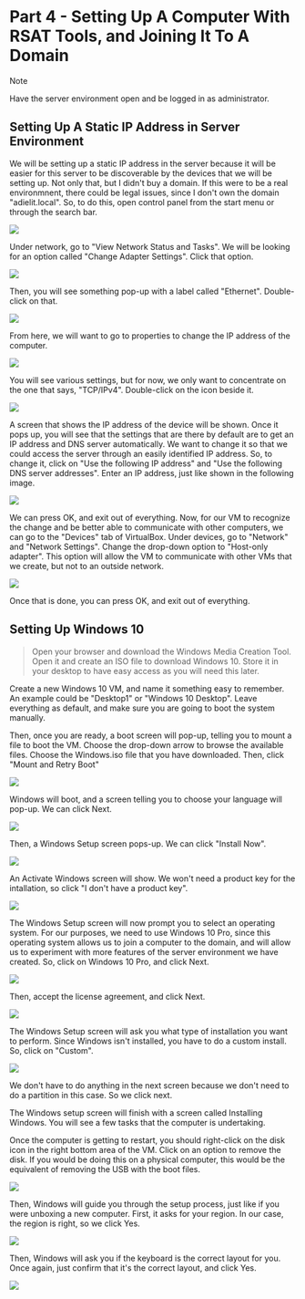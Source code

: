 # Part 4 - Setting Up A Computer With RSAT Tools, and Joining It To A Domain

> [!NOTE]
> Have the server environment open and be logged in as administrator.

## Setting Up A Static IP Address in Server Environment
We will be setting up a static IP address in the server because it will be easier for this server to be discoverable by the devices that we will be setting up. Not only that, but I didn't buy a domain. If this were to be a real environmnent, there could be legal issues, since I don't own the domain "adielit.local". So, to do this, open control panel from the start menu or through the search bar. 

<img src="https://i.ibb.co/0hhXk6J/1-Open-control-panel.png">

Under network, go to "View Network Status and Tasks". We will be looking for an option called "Change Adapter Settings". Click that option.

<img src="https://i.ibb.co/0Gmskf7/2-view-network-status-and-tasks.png">

Then, you will see something pop-up with a label called "Ethernet". Double-click on that.

<img src="https://i.ibb.co/p05nNqd/3-Ethernet.png">

From here, we will want to go to properties to change the IP address of the computer.

<img src="https://i.ibb.co/Prb4mcs/4-Properties.png">

You will see various settings, but for now, we only want to concentrate on the one that says, "TCP/IPv4". Double-click on the icon beside it. 

<img src="https://i.ibb.co/tptDq04/5-Change-ip-address.png">

A screen that shows the IP address of the device will be shown. Once it pops up, you will see that the settings that are there by default are to get an IP address and DNS server automatically. We want to change it so that we could access the server through an easily identified IP address. So, to change it, click on "Use the following IP address" and "Use the following DNS server addresses". Enter an IP address, just like shown in the following image. 

<img src="https://i.ibb.co/GH3103V/6-Change-settings.png">

We can press OK, and exit out of everything. Now, for our VM to recognize the change and be better able to communicate with other computers, we can go to the "Devices" tab of VirtualBox. Under devices, go to "Network" and "Network Settings". Change the drop-down option to "Host-only adapter". This option will allow the VM to communicate with other VMs that we create, but not to an outside network. 

<img src="https://i.ibb.co/0KrDDVx/6-Change-adapter-settings.png">

Once that is done, you can press OK, and exit out of everything. 

## Setting Up Windows 10
> Open your browser and download the Windows Media Creation Tool. Open it and create an ISO file to download Windows 10. Store it in your desktop to have easy access as you will need this later. 

Create a new Windows 10 VM, and name it something easy to remember. An example could be "Desktop1" or "Windows 10 Desktop". Leave everything as default, and make sure you are going to boot the system manually. 

Then, once you are ready, a boot screen will pop-up, telling you to mount a file to boot the VM. Choose the drop-down arrow to browse the available files. Choose the Windows.iso file that you have downloaded. Then, click "Mount and Retry Boot"

<img src="https://i.ibb.co/5YJcvNR/8-Mount-and-retry-reboot.png">

Windows will boot, and a screen telling you to choose your language will pop-up. We can click Next. 

<img src="https://i.ibb.co/p1JJSCt/9-Windows-10-next.png">

Then, a Windows Setup screen pops-up. We can click "Install Now". 

<img src="https://i.ibb.co/5M91GdS/10-Install-now.png">

An Activate Windows screen will show. We won't need a product key for the intallation, so click "I don't have a product key". 

<img src="https://i.ibb.co/0VFZfBK/11-I-don-t-have-a-product-key.png">

The Windows Setup screen will now prompt you to select an operating system. For our purposes, we need to use Windows 10 Pro, since this operating system allows us to join a computer to the domain, and will allow us to experiment with more features of the server environment we have created. So, click on Windows 10 Pro, and click Next. 

<img src="https://i.ibb.co/yqQrDZw/12-Chose-windows-10-pro.png">

Then, accept the license agreement, and click Next. 

<img src="https://i.ibb.co/5BXQPfF/13-Accept-license-agreement.png">

The Windows Setup screen will ask you what type of installation you want to perform. Since Windows isn't installed, you have to do a custom install. So, click on "Custom".

<img src="https://i.ibb.co/840K7yfZ/14-Custom-install.png">

We don't have to do anything in the next screen because we don't need to do a partition in this case. So we click next.

The Windows setup screen will finish with a screen called Installing Windows. You will see a few tasks that the computer is undertaking. 

Once the computer is getting to restart, you should right-click on the disk icon in the right bottom area of the VM. Click on an option to remove the disk. If you would be doing this on a physical computer, this would be the equivalent of removing the USB with the boot files. 

<img src="https://i.ibb.co/Q37PkrSx/16-Remove-drive.png">

Then, Windows will guide you through the setup process, just like if you were unboxing a new computer. First, it asks for your region. In our case, the region is right, so we click Yes.

<img src="https://i.ibb.co/twqYY75H/17-Region.png">

Then, Windows will ask you if the keyboard is the correct layout for you. Once again, just confirm that it's the correct layout, and click Yes. 

<img src="https://i.ibb.co/8F3LXbq/18-Right-Keyboard.png">
